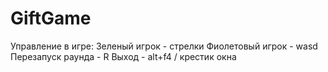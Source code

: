 # GiftGame
Управление в игре:
Зеленый игрок - стрелки
Фиолетовый игрок - wasd
Перезапуск раунда - R
Выход - alt+f4 / крестик окна
